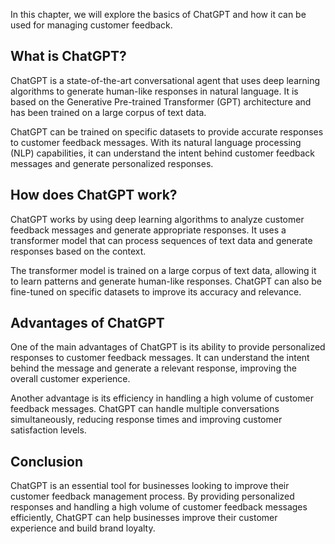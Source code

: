 
In this chapter, we will explore the basics of ChatGPT and how it can be used for managing customer feedback.

What is ChatGPT?
----------------

ChatGPT is a state-of-the-art conversational agent that uses deep learning algorithms to generate human-like responses in natural language. It is based on the Generative Pre-trained Transformer (GPT) architecture and has been trained on a large corpus of text data.

ChatGPT can be trained on specific datasets to provide accurate responses to customer feedback messages. With its natural language processing (NLP) capabilities, it can understand the intent behind customer feedback messages and generate personalized responses.

How does ChatGPT work?
----------------------

ChatGPT works by using deep learning algorithms to analyze customer feedback messages and generate appropriate responses. It uses a transformer model that can process sequences of text data and generate responses based on the context.

The transformer model is trained on a large corpus of text data, allowing it to learn patterns and generate human-like responses. ChatGPT can also be fine-tuned on specific datasets to improve its accuracy and relevance.

Advantages of ChatGPT
---------------------

One of the main advantages of ChatGPT is its ability to provide personalized responses to customer feedback messages. It can understand the intent behind the message and generate a relevant response, improving the overall customer experience.

Another advantage is its efficiency in handling a high volume of customer feedback messages. ChatGPT can handle multiple conversations simultaneously, reducing response times and improving customer satisfaction levels.

Conclusion
----------

ChatGPT is an essential tool for businesses looking to improve their customer feedback management process. By providing personalized responses and handling a high volume of customer feedback messages efficiently, ChatGPT can help businesses improve their customer experience and build brand loyalty.
